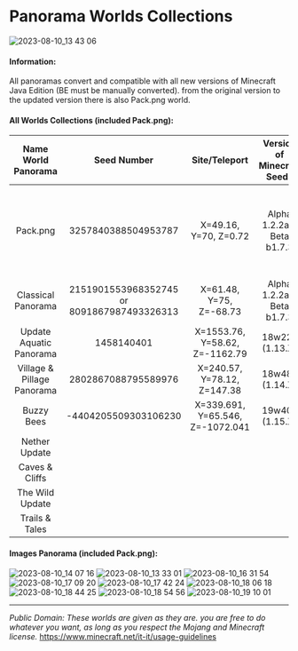 # Panorama Worlds Collections

![2023-08-10_13 43 06](https://github.com/Loweredgames/Panorama-Worlds/assets/55211569/5038fbe1-a803-401c-a20c-564be8636d33)

#### Information:

All panoramas convert and compatible with all new versions of Minecraft Java Edition (BE must be manually converted).
from the original version to the updated version
there is also Pack.png world.

#### All Worlds Collections (included Pack.png):

|Name World Panorama|Seed Number|Site/Teleport|Version of Minecraft Seeds|Note|
|:---------------:|:-----------------:|:------------------:|:----------------------------:|:-------:|
|Pack.png|3257840388504953787|X=49.16, Y=70, Z=0.72|Alpha 1.2.2a - Beta b1.7.3|This is the only world that doesn't come from a panorama itself|
|Classical Panorama|2151901553968352745 or 8091867987493326313|X=61.48, Y=75, Z=-68.73|Alpha 1.2.2a - Beta b1.7.3|Classic Panorama World|
|Update Aquatic Panorama|1458140401|X=1553.76, Y=58.62, Z=-1162.79|18w22a (1.13.X)|
|Village & Pillage Panorama|2802867088795589976|X=240.57, Y=78.12, Z=147.38|18w48a (1.14.X)|
|Buzzy Bees|-4404205509303106230|X=339.691, Y=65.546, Z=-1072.041|19w40a (1.15.X)|
|Nether Update|
|Caves & Cliffs|
|The Wild Update|
|Trails & Tales|

#### Images Panorama (included Pack.png):
![2023-08-10_14 07 16](https://github.com/Loweredgames/Panorama-Worlds-Collections/assets/55211569/c3f825d0-4822-4c5e-8711-2272f7c92f1b)
![2023-08-10_13 33 01](https://github.com/Loweredgames/Panorama-Worlds-Collections/assets/55211569/0f45c9a9-42b0-4de6-ad7c-beac2b72a0d5)
![2023-08-10_16 31 54](https://github.com/Loweredgames/Panorama-Worlds-Collections/assets/55211569/ce5e871b-3c67-439c-aa0d-472f6198f7bd)
![2023-08-10_17 09 20](https://github.com/Loweredgames/Panorama-Worlds-Collections/assets/55211569/dca4dce3-a5ef-4762-ac07-ddfa30a3d8d2)
![2023-08-10_17 42 24](https://github.com/Loweredgames/Panorama-Worlds-Collections/assets/55211569/5ba006e6-0319-4d5e-9131-338b2685e03d)
![2023-08-10_18 06 18](https://github.com/Loweredgames/Panorama-Worlds-Collections/assets/55211569/489078ea-08ce-4ab4-b5d3-14945e7fc47b)
![2023-08-10_18 44 25](https://github.com/Loweredgames/Panorama-Worlds-Collections/assets/55211569/8c88a923-701d-4226-bd4c-e7a535599f2d)
![2023-08-10_18 54 56](https://github.com/Loweredgames/Panorama-Worlds-Collections/assets/55211569/244a6da0-7b2f-463c-927a-54b40a43b51c)
![2023-08-10_19 10 01](https://github.com/Loweredgames/Panorama-Worlds-Collections/assets/55211569/f4f0d829-52d7-4f4f-8e93-bd3ab9f5af80)

---------------------------------------------------------------------------------------------------------------------------------------------
_Public Domain: These worlds are given as they are. you are free to do whatever you want, as long as you respect the Mojang and Minecraft license._
https://www.minecraft.net/it-it/usage-guidelines
